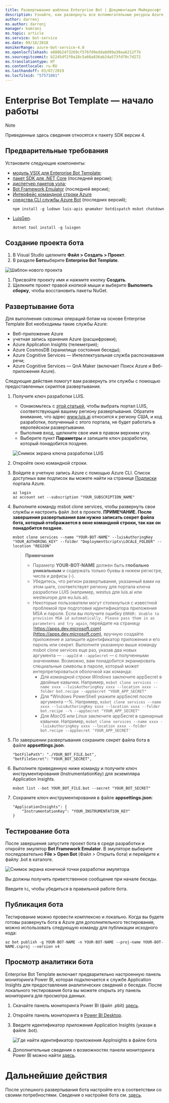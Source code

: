 ```yaml
---
title: Развертывание шаблона Enterprise Bot | Документация Майкрософт
description: Узнайте, как развернуть все вспомогательные ресурсы Azure для бота Enterprise Bot.
author: darrenj
ms.author: darrenj
manager: kamrani
ms.topic: article
ms.service: bot-service
ms.date: 09/18/2018
monikerRange: azure-bot-service-4.0
ms.openlocfilehash: e888b2473269cf576fd9edda0d99a30aa6212f7b
ms.sourcegitcommit: b2245df2f0a18c5a66a836ab24a573fd70c7d272
ms.translationtype: HT
ms.contentlocale: ru-RU
ms.lasthandoff: 03/07/2019
ms.locfileid: "57571881"
---
```

# <a name="enterprise-bot-template---getting-started"></a>Enterprise Bot Template — начало работы

> [!NOTE]
> Приведенные здесь сведения относятся к пакету SDK версии 4. 

## <a name="prerequisites"></a>Предварительные требования

Установите следующие компоненты:
- [модуль VSIX для Enterprise Bot Template](https://marketplace.visualstudio.com/items?itemName=BotBuilder.botbuilderv4enterprise);
- [пакет SDK для .NET Core](https://www.microsoft.com/net/download) (последней версии);
- [диспетчер пакетов узла](https://nodejs.org/en/);
- [Bot Framework Emulator](https://docs.microsoft.com/en-us/azure/bot-service/bot-service-debug-emulator?view=azure-bot-service-4.0) (последней версии);
- [Интерфейс командной строки Azure](https://docs.microsoft.com/en-us/cli/azure/install-azure-cli?view=azure-cli-latest)
- [средства CLI службы Azure Bot](https://github.com/Microsoft/botbuilder-tools) (последних версий);
    ```shell
    npm install -g ludown luis-apis qnamaker botdispatch msbot chatdown
    ```
- [LuisGen](https://github.com/Microsoft/botbuilder-tools/blob/master/packages/LUISGen/src/npm/readme.md).
    ```shell
    dotnet tool install -g luisgen
    ```

## <a name="create-your-bot-project"></a>Создание проекта бота
1. В Visual Studio щелкните **Файл > Создать > Проект**.
1. В разделе **Бот**выберите **Enterprise Bot Template**.

![Шаблон нового проекта](media/enterprise-template/new_project.jpg)

1. Присвойте проекту имя и нажмите кнопку **Создать**.
1. Щелкните проект правой кнопкой мыши и выберите **Выполнить сборку**, чтобы восстановить пакеты NuGet.

## <a name="deploy-your-bot"></a>Развертывание бота

Для выполнения сквозных операций ботам на основе Enterprise Template Bot необходимы такие службы Azure:
- Веб-приложение Azure
- учетная запись хранения Azure (расшифровки);
- Azure Application Insights (телеметрия);
- Azure CosmosDB (хранилище состояния беседы);
- Azure Cognitive Services — Интеллектуальная служба распознавания речи;
- Azure Cognitive Services — QnA Maker (включает Поиск Azure и Веб-приложения Azure).

Следующие действия помогут вам развернуть эти службы с помощью предоставленных скриптов развертывания.

1. Получите ключ разработки LUIS.
   - Ознакомьтесь с [этой статьей](https://docs.microsoft.com/en-us/azure/cognitive-services/luis/luis-reference-regions), чтобы выбрать портал LUIS, соответствующий вашему региону развертывания. Обратите внимание, что адрес www.luis.ai относится к региону США, и код разработки, полученный с этого портала, не будет работать в европейском развертывании.
   - Выполнив вход, щелкните свое имя в правом верхнем углу.
   - Выберите пункт **Параметры** и запишите ключ разработки, который понадобится позднее.
    
    ![Снимок экрана ключа разработки LUIS](./media/enterprise-template/luis_authoring_key.jpg)

1. Откройте окно командной строки.
1. Войдите в учетную запись Azure с помощью Azure CLI. Список доступных вам подписок вы можете найти на странице [Подписки](https://ms.portal.azure.com/#blade/Microsoft_Azure_Billing/SubscriptionsBlade) портала Azure.
    ```shell
    az login
    az account set --subscription "YOUR_SUBSCRIPTION_NAME"
    ```

1. Выполните команду msbot clone services, чтобы развернуть свои службы и настроить файл .bot в проекте. **ПРИМЕЧАНИЕ. После завершения развертывания вам нужно записать секрет файла бота, который отображается в окне командной строки, так как он понадобится позднее.**

    ```shell
    msbot clone services --name "YOUR-BOT-NAME" --luisAuthoringKey "YOUR_AUTHORING_KEY" --folder "DeploymentScripts\LOCALE_FOLDER" --location "REGION"
    ```

    > **Примечания**
    >- Параметр **YOUR-BOT-NAME** должен быть **глобально уникальным** и содержать только буквы в нижем регистре, числа и дефисы (-).
    >- Убедитесь, что регион развертывания, указанный вами на этом шаге, соответствует региону для портала ключа разработки LUIS (например, westus для luis.ai или westeurope для eu.luis.ai).
    >- Некоторые пользователи могут столкнуться с известной проблемой при подготовке идентификатора приложения MSA и пароля. Если вы получите ошибку `ERROR: Unable to provision MSA id automatically. Please pass them in as parameters and try again`, перейдите на страницу [https://apps.dev.microsoft.com](https://apps.dev.microsoft.com), вручную создайте приложение и запишите идентификатор приложения и его пароль или секрет. Выполните указанную выше команду msbot clone services еще раз, указав два новых аргумента — `--appId` и `--appSecret` — с полученными значениями. Возможно, вам понадобится экранировать специальные символы в пароле, который может интерпретироваться оболочкой как команда:
    >   - Для *командной строки Windows* заключите appSecret в двойные кавычки. Например, `msbot clone services --name xxxx --luisAuthoringKey xxxx --location xxxx --folder bot.recipe --appSecret "YOUR_APP_SECRET"`
    >   - Для *Windows PowerShell укажите appSecret после аргумента --%. Например, `msbot clone services --name xxxx --luisAuthoringKey xxxx --location xxxx --folder bot.recipe --% --appSecret "YOUR_APP_SECRET"`
    >   - Для *MacOS или Linux* заключите appSecret в одинарные кавычки. Например, `msbot clone services --name xxxx --luisAuthoringKey xxxx --location xxxx --folder bot.recipe --appSecret 'YOUR_APP_SECRET'`

1. По завершении развертывания сохраните секрет файла бота в файле **appsettings.json**. 
    
    ```
    "botFilePath": "./YOUR_BOT_FILE.bot",
    "botFileSecret": "YOUR_BOT_SECRET",
    ```
1. Выполните приведенную ниже команду и получите ключ инструментирования (InstrumentationKey) для экземпляра Application Insights.
    ```
    msbot list --bot YOUR_BOT_FILE.bot --secret "YOUR_BOT_SECRET"
    ```

1. Сохраните ключ инструментирования в файле **appsettings.json**:

    ```
    "ApplicationInsights": {
        "InstrumentationKey": "YOUR_INSTRUMENTATION_KEY"
    }
    ```

## <a name="test-your-bot"></a>Тестирование бота

После завершения запустите проект бота в среде разработки и откройте эмулятор **Bot Framework Emulator**. В эмуляторе выберите последовательно **File > Open Bot** (Файл > Открыть бота) и перейдите к файлу .bot в каталоге.

![Снимок экрана конечной точки разработки эмулятора](./media/enterprise-template/development_endpoint.jpg)

Вы должны получить приветственное сообщение при начале беседы.

Введите ```hi```, чтобы убедиться в правильной работе бота.

## <a name="publish-your-bot"></a>Публикация бота

Тестирование можно провести комплексно и локально. Когда вы будете готовы развернуть бота в Azure для дополнительного тестирования, можно использовать следующую команду для публикации исходного кода:

```shell
az bot publish -g YOUR-BOT-NAME -n YOUR-BOT-NAME --proj-name YOUR-BOT-NAME.csproj --version v4
```

## <a name="view-your-bot-analytics"></a>Просмотр аналитики бота
Enterprise Bot Template включает предварительно настроенную панель мониторинга Power BI, которая подключается к службе Application Insights для предоставления аналитических сведений о беседах. После локального тестирования бота вы можете открыть эту панель мониторинга для просмотра данных. 

1. Скачайте панель мониторинга Power BI (файл .pbit) [здесь](https://github.com/Microsoft/AI/blob/master/solutions/analytics/ConversationalAnalyticsSample_02132019.pbit).
1. Откройте панель мониторинга в [Power BI Desktop](https://powerbi.microsoft.com/en-us/desktop/).
1. Введите идентификатор приложения Application Insights (указан в файле .bot).

    ![Где найти идентификатор приложения AppInsights в файле бота](./media/enterprise-template/appInsights_appId.jpg)

1. Дополнительные сведения о возможностях панели мониторинга Power BI можно найти [здесь](https://github.com/Microsoft/AI/tree/master/solutions/analytics).

# <a name="next-steps"></a>Дальнейшие действия

После успешного развертывания бота настройте его в соответствии со своими потребностями. Сведения о настройке бота см. [здесь](bot-builder-enterprise-template-customize.md).
